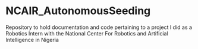 # NCAIR_AutonomousSeeding
Repository to hold documentation and code pertaining to a project I did as a Robotics Intern with the National Center For Robotics and Artificial Intelligence in Nigeria
